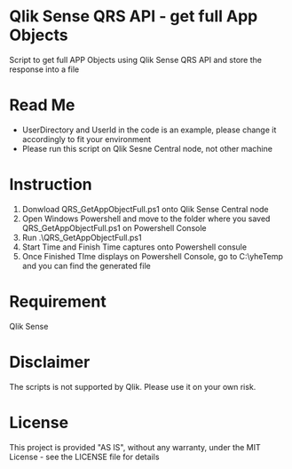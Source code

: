 # Qlik Sense QRS API - get full App Objects
Script to get full APP Objects using Qlik Sense QRS API and store the response into a file

# Read Me
- UserDirectory and UserId in the code is an example, please change it accordingly to fit your environment
- Please run this script on Qlik Sesne Central node, not other machine

# Instruction
1. Donwload QRS_GetAppObjectFull.ps1 onto Qlik Sense Central node
2. Open Windows Powershell and move to the folder where you saved QRS_GetAppObjectFull.ps1 on Powershell Console
3. Run .\QRS_GetAppObjectFull.ps1
4. Start Time and Finish Time captures onto Powershell consule
5. Once Finished TIme displays on Powershell Console, go to C:\yheTemp and you can find the generated file

# Requirement
Qlik Sense

# Disclaimer
The scripts is not supported by Qlik. Please use it on your own risk.

# License
This project is provided "AS IS", without any warranty, under the MIT License - see the LICENSE file for details
